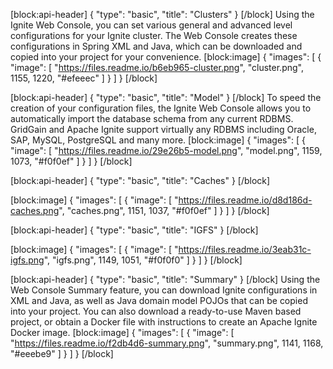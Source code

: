 [block:api-header]
{
  "type": "basic",
  "title": "Clusters"
}
[/block]
Using the Ignite Web Console, you can set various general and advanced level configurations for your Ignite cluster. The Web Console creates these configurations in Spring XML and Java, which can be downloaded and copied into your project for your convenience.
[block:image]
{
  "images": [
    {
      "image": [
        "https://files.readme.io/b6eb965-cluster.png",
        "cluster.png",
        1155,
        1220,
        "#efeeec"
      ]
    }
  ]
}
[/block]

[block:api-header]
{
  "type": "basic",
  "title": "Model"
}
[/block]
To speed the creation of your configuration files, the Ignite Web Console allows you to automatically import the database schema from any current RDBMS. GridGain and Apache Ignite support virtually any RDBMS including Oracle, SAP, MySQL, PostgreSQL and many more.
[block:image]
{
  "images": [
    {
      "image": [
        "https://files.readme.io/29e26b5-model.png",
        "model.png",
        1159,
        1073,
        "#f0f0ef"
      ]
    }
  ]
}
[/block]

[block:api-header]
{
  "type": "basic",
  "title": "Caches"
}
[/block]

[block:image]
{
  "images": [
    {
      "image": [
        "https://files.readme.io/d8d186d-caches.png",
        "caches.png",
        1151,
        1037,
        "#f0f0ef"
      ]
    }
  ]
}
[/block]

[block:api-header]
{
  "type": "basic",
  "title": "IGFS"
}
[/block]

[block:image]
{
  "images": [
    {
      "image": [
        "https://files.readme.io/3eab31c-igfs.png",
        "igfs.png",
        1149,
        1051,
        "#f0f0f0"
      ]
    }
  ]
}
[/block]

[block:api-header]
{
  "type": "basic",
  "title": "Summary"
}
[/block]
Using the Web Console Summary feature, you can download Ignite configurations in XML and Java, as well as Java domain model POJOs that can be copied into your project. You can also download a ready-to-use Maven based project, or obtain a Docker file with instructions to create an Apache Ignite Docker image.
[block:image]
{
  "images": [
    {
      "image": [
        "https://files.readme.io/f2db4d6-summary.png",
        "summary.png",
        1141,
        1168,
        "#eeebe9"
      ]
    }
  ]
}
[/block]